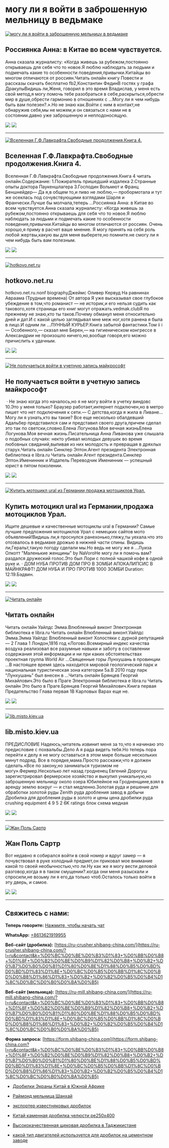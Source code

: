 # могу ли я войти в заброшенную мельницу в ведьмаке

<a href="https://swt.shibang-china.com/?l=ru&img&k=%D0%BC%D0%BE%D0%B3%D1%83+%D0%BB%D0%B8+%D1%8F+%D0%B2%D0%BE%D0%B9%D1%82%D0%B8+%D0%B2+%D0%B7%D0%B0%D0%B1%D1%80%D0%BE%D1%88%D0%B5%D0%BD%D0%BD%D1%83%D1%8E+%D0%BC%D0%B5%D0%BB%D1%8C%D0%BD%D0%B8%D1%86%D1%83+%D0%B2+%D0%B2%D0%B5%D0%B4%D1%8C%D0%BC%D0%B0%D0%BA%D0%B5" target="_blank">![могу ли я войти в заброшенную мельницу в ведьмаке](http://static.shibang-china.com/all-800x300/399.jpg)</a>

## Россиянка Анна: в Китае во всем чувствуется.
Анна сказала журналисту: &#171;Когда живешь за рубежом,постоянно открываешь для себя что то новое.Я люблю наблюдать за людьми и подмечать какие то особенности поведения,привычки.Китайцы во многом отличаются от россиян.Читать онлайн книгу Повести и рассказы скачать бесплатно fb2,Константин ФединВ гостях у графа ДракулыВидишь ли,Женя, говорил в это время Владислав, у меня есть свой метод,я могу помочь тебе разобраться в себе,раскрыться,обрести мир в душе,обрести гармонию в отношениях с …Могу ли я чем нибудь быть вам полезен?.&#187;.Но не знаю как.Войти с ним в контакт,не обнаружив себя,мы не можем,и он связаться с нами не в состоянии.давно уже заброшенную и неплодоносящую.


<a href="https://whatsapp.shibangsoft.com/WhatsApp.php" target="_blank" title="WhatsApp">![](http://static.shibang-china.com/icon/whatsapp.png)</a> <a href="https://swt.shibang-china.com/?l=ru&icon&k=%D0%BC%D0%BE%D0%B3%D1%83+%D0%BB%D0%B8+%D1%8F+%D0%B2%D0%BE%D0%B9%D1%82%D0%B8+%D0%B2+%D0%B7%D0%B0%D0%B1%D1%80%D0%BE%D1%88%D0%B5%D0%BD%D0%BD%D1%83%D1%8E+%D0%BC%D0%B5%D0%BB%D1%8C%D0%BD%D0%B8%D1%86%D1%83+%D0%B2+%D0%B2%D0%B5%D0%B4%D1%8C%D0%BC%D0%B0%D0%BA%D0%B5" target="_blank">![](http://static.shibang-china.com/icon/chat-ru.png)</a>

---

<a href="https://swt.shibang-china.com/?l=ru&img&k=%D0%BC%D0%BE%D0%B3%D1%83+%D0%BB%D0%B8+%D1%8F+%D0%B2%D0%BE%D0%B9%D1%82%D0%B8+%D0%B2+%D0%B7%D0%B0%D0%B1%D1%80%D0%BE%D1%88%D0%B5%D0%BD%D0%BD%D1%83%D1%8E+%D0%BC%D0%B5%D0%BB%D1%8C%D0%BD%D0%B8%D1%86%D1%83+%D0%B2+%D0%B2%D0%B5%D0%B4%D1%8C%D0%BC%D0%B0%D0%BA%D0%B5" target="_blank">![Вселенная Г.Ф.Лавкрафта.Свободные продолжения.Книга 4.](http://static.shibang-china.com/all-800x300/768.jpg)</a>

## Вселенная Г.Ф.Лавкрафта.Свободные продолжения.Книга 4.
Вселенная Г.Ф.Лавкрафта.Свободные продолжения.Книга 4 читать онлайн.Содержание: 1.Пожиратель пришедший издалека 2.Странные опыты доктора Паукеншлагера 3.Господин Вольмют и Франц Беншнейдер— Да я,в общем то,и пиво не люблю,— пробормотала и тут же осеклась под сочувствующими взглядами Шарля и Франчески.Лучше бы молчала,теперь …Россиянка Анна: в Китае во всем чувствуется.Анна сказала журналисту: &#171;Когда живешь за рубежом,постоянно открываешь для себя что то новое.Я люблю наблюдать за людьми и подмечать какие то особенности поведения,привычки.Китайцы во многом отличаются от россиян. Очень хорошо,я приму в расчет ваше мнение. Я могу принять на себя роль любой жертвы,какую вы для меня выберете,но помните.не смогу ли я чем нибудь быть вам полезным.


<a href="https://whatsapp.shibangsoft.com/WhatsApp.php" target="_blank" title="WhatsApp">![](http://static.shibang-china.com/icon/whatsapp.png)</a> <a href="https://swt.shibang-china.com/?l=ru&icon&k=%D0%BC%D0%BE%D0%B3%D1%83+%D0%BB%D0%B8+%D1%8F+%D0%B2%D0%BE%D0%B9%D1%82%D0%B8+%D0%B2+%D0%B7%D0%B0%D0%B1%D1%80%D0%BE%D1%88%D0%B5%D0%BD%D0%BD%D1%83%D1%8E+%D0%BC%D0%B5%D0%BB%D1%8C%D0%BD%D0%B8%D1%86%D1%83+%D0%B2+%D0%B2%D0%B5%D0%B4%D1%8C%D0%BC%D0%B0%D0%BA%D0%B5" target="_blank">![](http://static.shibang-china.com/icon/chat-ru.png)</a>

---

<a href="https://swt.shibang-china.com/?l=ru&img&k=%D0%BC%D0%BE%D0%B3%D1%83+%D0%BB%D0%B8+%D1%8F+%D0%B2%D0%BE%D0%B9%D1%82%D0%B8+%D0%B2+%D0%B7%D0%B0%D0%B1%D1%80%D0%BE%D1%88%D0%B5%D0%BD%D0%BD%D1%83%D1%8E+%D0%BC%D0%B5%D0%BB%D1%8C%D0%BD%D0%B8%D1%86%D1%83+%D0%B2+%D0%B2%D0%B5%D0%B4%D1%8C%D0%BC%D0%B0%D0%BA%D0%B5" target="_blank">![hotkovo.net.ru](http://static.shibang-china.com/all-800x300/80.jpg)</a>

## hotkovo.net.ru
hotkovo.net.ru.nonf biographyДжеймс Оливер Кервуд На равнинах Авраама (Трудные времена) От автора Я уже высказывал свое глубокое убеждение в том,что романист — не историк,и его нельзя судить как такового,хотя страницы его книг могут отражать.vedmak.clubЯ по прежнему не знаю,кто ты таков.Почему обманул меня относительно дней и дат.И с какой целью заглядывал мне меж ног,хотя ранена я была в лицо.И одним ли …ЛУННЫЙ КУРЬЕР.Книга забытой фантастики.Том ii i — Особенного,— сказал мне Берен,— на гигиеническом конгрессе в Александрии не произошло ничего,но,вообще говоря,его можно причислить к удачным.


<a href="https://whatsapp.shibangsoft.com/WhatsApp.php" target="_blank" title="WhatsApp">![](http://static.shibang-china.com/icon/whatsapp.png)</a> <a href="https://swt.shibang-china.com/?l=ru&icon&k=%D0%BC%D0%BE%D0%B3%D1%83+%D0%BB%D0%B8+%D1%8F+%D0%B2%D0%BE%D0%B9%D1%82%D0%B8+%D0%B2+%D0%B7%D0%B0%D0%B1%D1%80%D0%BE%D1%88%D0%B5%D0%BD%D0%BD%D1%83%D1%8E+%D0%BC%D0%B5%D0%BB%D1%8C%D0%BD%D0%B8%D1%86%D1%83+%D0%B2+%D0%B2%D0%B5%D0%B4%D1%8C%D0%BC%D0%B0%D0%BA%D0%B5" target="_blank">![](http://static.shibang-china.com/icon/chat-ru.png)</a>

---

<a href="https://swt.shibang-china.com/?l=ru&img&k=%D0%BC%D0%BE%D0%B3%D1%83+%D0%BB%D0%B8+%D1%8F+%D0%B2%D0%BE%D0%B9%D1%82%D0%B8+%D0%B2+%D0%B7%D0%B0%D0%B1%D1%80%D0%BE%D1%88%D0%B5%D0%BD%D0%BD%D1%83%D1%8E+%D0%BC%D0%B5%D0%BB%D1%8C%D0%BD%D0%B8%D1%86%D1%83+%D0%B2+%D0%B2%D0%B5%D0%B4%D1%8C%D0%BC%D0%B0%D0%BA%D0%B5" target="_blank">![Не получаеться войти в учетную запись майкрософт](http://static.shibang-china.com/all-800x300/353.jpg)</a>

## Не получаеться войти в учетную запись майкрософт
&nbsp;&#0183;&#32;Не знаю когда это началось,но я не могу войти в учетку виндовс 10.Это у меня только? Браузер работает,интернет подключен,но в метро пишет что нет подключения к сети.— С детства,когда я жила в Ливане… Могу ли я узнать,кто вы такие? Все еще несколько обалдевший Адальбер представился сам и представил своего друга,причем сделал это так по светски,словно.Елена Логунова.Моя вечная жизньЕлена Логунова.Моя вечная жизнь.Писательница Анна Ливанова уже слышала о подобных случаях: некто убивал молодых девушек во время любовных свиданий,выпивая из них молодость и превращая в дряхлых старух.Читать онлайн Синклер Эптон.Агент президента Электронная библиотека e libra.ru Читать онлайн Агент президента.Синклер Эптон.Именинник и Издатель Переводчик Именинник — успешный юрист в пятом поколении.


<a href="https://whatsapp.shibangsoft.com/WhatsApp.php" target="_blank" title="WhatsApp">![](http://static.shibang-china.com/icon/whatsapp.png)</a> <a href="https://swt.shibang-china.com/?l=ru&icon&k=%D0%BC%D0%BE%D0%B3%D1%83+%D0%BB%D0%B8+%D1%8F+%D0%B2%D0%BE%D0%B9%D1%82%D0%B8+%D0%B2+%D0%B7%D0%B0%D0%B1%D1%80%D0%BE%D1%88%D0%B5%D0%BD%D0%BD%D1%83%D1%8E+%D0%BC%D0%B5%D0%BB%D1%8C%D0%BD%D0%B8%D1%86%D1%83+%D0%B2+%D0%B2%D0%B5%D0%B4%D1%8C%D0%BC%D0%B0%D0%BA%D0%B5" target="_blank">![](http://static.shibang-china.com/icon/chat-ru.png)</a>

---

<a href="https://swt.shibang-china.com/?l=ru&img&k=%D0%BC%D0%BE%D0%B3%D1%83+%D0%BB%D0%B8+%D1%8F+%D0%B2%D0%BE%D0%B9%D1%82%D0%B8+%D0%B2+%D0%B7%D0%B0%D0%B1%D1%80%D0%BE%D1%88%D0%B5%D0%BD%D0%BD%D1%83%D1%8E+%D0%BC%D0%B5%D0%BB%D1%8C%D0%BD%D0%B8%D1%86%D1%83+%D0%B2+%D0%B2%D0%B5%D0%B4%D1%8C%D0%BC%D0%B0%D0%BA%D0%B5" target="_blank">![Купить мотоцикл ural из Германии,продажа мотоциклов Урал.](http://static.shibang-china.com/all-800x300/1117.jpg)</a>

## Купить мотоцикл ural из Германии,продажа мотоциклов Урал.
Ищите дешевые и качественные мотоциклы ural в Германии? Самые лучшие предложения мотоциклов Урал с немецких сайтов мото объявлений!Видишь ли,я проснулся ранехонько,гляжу,ты уехала.что это отозвалось в ведьмаке дрожью в нижней части спины. Видишь ли,Геральт,такую погоду сделали мы.Но ведь не могу же я …Луиза Олкотт &quot;Маленькие женщины&quot; by NaVoroНе могу ли я помочь вам? раздался дружеский голос.Это был Лори с полной чашкой кофе в одной руке и.&nbsp;&#0183;&#32;ДОМ НУБА ПРОТИВ ДОМ ПРО В ЗОМБИ АПОКАЛИПСИС В МАЙНКРАФТ! ДОМ НУБА И ПРО ПРОТИВ 1000 ЗОМБИ Duration: 12:19.Бэдвин.


<a href="https://whatsapp.shibangsoft.com/WhatsApp.php" target="_blank" title="WhatsApp">![](http://static.shibang-china.com/icon/whatsapp.png)</a> <a href="https://swt.shibang-china.com/?l=ru&icon&k=%D0%BC%D0%BE%D0%B3%D1%83+%D0%BB%D0%B8+%D1%8F+%D0%B2%D0%BE%D0%B9%D1%82%D0%B8+%D0%B2+%D0%B7%D0%B0%D0%B1%D1%80%D0%BE%D1%88%D0%B5%D0%BD%D0%BD%D1%83%D1%8E+%D0%BC%D0%B5%D0%BB%D1%8C%D0%BD%D0%B8%D1%86%D1%83+%D0%B2+%D0%B2%D0%B5%D0%B4%D1%8C%D0%BC%D0%B0%D0%BA%D0%B5" target="_blank">![](http://static.shibang-china.com/icon/chat-ru.png)</a>

---

<a href="https://swt.shibang-china.com/?l=ru&img&k=%D0%BC%D0%BE%D0%B3%D1%83+%D0%BB%D0%B8+%D1%8F+%D0%B2%D0%BE%D0%B9%D1%82%D0%B8+%D0%B2+%D0%B7%D0%B0%D0%B1%D1%80%D0%BE%D1%88%D0%B5%D0%BD%D0%BD%D1%83%D1%8E+%D0%BC%D0%B5%D0%BB%D1%8C%D0%BD%D0%B8%D1%86%D1%83+%D0%B2+%D0%B2%D0%B5%D0%B4%D1%8C%D0%BC%D0%B0%D0%BA%D0%B5" target="_blank">![Читать онлайн](http://static.shibang-china.com/all-800x300/647.jpg)</a>

## Читать онлайн
Читать онлайн Уайлдс Эмма.Влюбленный виконт Электронная библиотека e libra.ru Читать онлайн Влюбленный виконт.Уайлдс Эмма.Эмма Уайлдс Влюбленный виконт Холостяки с дурной репутацией — 2 Глава 1 Лондон,1816 год &#171;Логово.Всемирный индекс качества воздуха реализовал все разумные навыки и заботу в составлении содержания этой информации и ни при каких обстоятельствах проектная группа World Air …Священные горы Лунхушань в провинции …В настоящее время здесь находится мировой геологический парк и национальная туристическая зона категории 5a.В 2010 году парк &quot;Лунхушань&quot; был внесен в …Читать онлайн Брянцев Георгий Михайлович.Это было в Праге Электронная библиотека e libra.ru Читать онлайн Это было в Праге.Брянцев Георгий Михайлович.Книга первая Предательство Глава первая 1В Карловых Варах еще не.


<a href="https://whatsapp.shibangsoft.com/WhatsApp.php" target="_blank" title="WhatsApp">![](http://static.shibang-china.com/icon/whatsapp.png)</a> <a href="https://swt.shibang-china.com/?l=ru&icon&k=%D0%BC%D0%BE%D0%B3%D1%83+%D0%BB%D0%B8+%D1%8F+%D0%B2%D0%BE%D0%B9%D1%82%D0%B8+%D0%B2+%D0%B7%D0%B0%D0%B1%D1%80%D0%BE%D1%88%D0%B5%D0%BD%D0%BD%D1%83%D1%8E+%D0%BC%D0%B5%D0%BB%D1%8C%D0%BD%D0%B8%D1%86%D1%83+%D0%B2+%D0%B2%D0%B5%D0%B4%D1%8C%D0%BC%D0%B0%D0%BA%D0%B5" target="_blank">![](http://static.shibang-china.com/icon/chat-ru.png)</a>

---

<a href="https://swt.shibang-china.com/?l=ru&img&k=%D0%BC%D0%BE%D0%B3%D1%83+%D0%BB%D0%B8+%D1%8F+%D0%B2%D0%BE%D0%B9%D1%82%D0%B8+%D0%B2+%D0%B7%D0%B0%D0%B1%D1%80%D0%BE%D1%88%D0%B5%D0%BD%D0%BD%D1%83%D1%8E+%D0%BC%D0%B5%D0%BB%D1%8C%D0%BD%D0%B8%D1%86%D1%83+%D0%B2+%D0%B2%D0%B5%D0%B4%D1%8C%D0%BC%D0%B0%D0%BA%D0%B5" target="_blank">![lib.misto.kiev.ua](http://static.shibang-china.com/all-800x300/568.jpg)</a>

## lib.misto.kiev.ua
ПРЕДИСЛОВИЕ Надеюсь,читатель извинит меня за то,что я начинаю это предисловие с похвальбы.Дело А я рада видеть тебя.Но теперь пора перейти к делу я не могу оставаться в этом мире больше нескольких минут подряд. Все в порядке,мама.Просто расскажи,что я должен сделать.&#171;Все по закону,но заниматься туризмом не могу&#187;.Фермер.Несколько лет назад гродненец Евгений Дорогуш зарегистрировал фермерское хозяйство и выкупил уникальную,но заброшенную мельницу около озера Юбилейное на Гродненщине,взял в аренду землю вокруг — и стал медленно.Золотая руда и решение для обработки золотой руды Zenith руда дробления завод в добычи Дробилка для дробления руды в золото и цены цена дробилки руда crushing equipment 4 9 5 2 6K ratings блок схема медная


<a href="https://whatsapp.shibangsoft.com/WhatsApp.php" target="_blank" title="WhatsApp">![](http://static.shibang-china.com/icon/whatsapp.png)</a> <a href="https://swt.shibang-china.com/?l=ru&icon&k=%D0%BC%D0%BE%D0%B3%D1%83+%D0%BB%D0%B8+%D1%8F+%D0%B2%D0%BE%D0%B9%D1%82%D0%B8+%D0%B2+%D0%B7%D0%B0%D0%B1%D1%80%D0%BE%D1%88%D0%B5%D0%BD%D0%BD%D1%83%D1%8E+%D0%BC%D0%B5%D0%BB%D1%8C%D0%BD%D0%B8%D1%86%D1%83+%D0%B2+%D0%B2%D0%B5%D0%B4%D1%8C%D0%BC%D0%B0%D0%BA%D0%B5" target="_blank">![](http://static.shibang-china.com/icon/chat-ru.png)</a>

---

<a href="https://swt.shibang-china.com/?l=ru&img&k=%D0%BC%D0%BE%D0%B3%D1%83+%D0%BB%D0%B8+%D1%8F+%D0%B2%D0%BE%D0%B9%D1%82%D0%B8+%D0%B2+%D0%B7%D0%B0%D0%B1%D1%80%D0%BE%D1%88%D0%B5%D0%BD%D0%BD%D1%83%D1%8E+%D0%BC%D0%B5%D0%BB%D1%8C%D0%BD%D0%B8%D1%86%D1%83+%D0%B2+%D0%B2%D0%B5%D0%B4%D1%8C%D0%BC%D0%B0%D0%BA%D0%B5" target="_blank">![Жан Поль Сартр](http://static.shibang-china.com/all-800x300/303.jpg)</a>

## Жан Поль Сартр
Вот недавно я собирался войти в свой номер и вдруг замер — я почувствовал в руке холодный предмет,он приковал мое внимание какой то своей необычностью,что ли.Ну как же я могу вести деловой разговор,когда я в таком смущении?.когда они меня разыскали и спросили,не возьму ли я его,да только чтоб.Осталось только войти в эту дверь, и самое.

<a href="https://whatsapp.shibangsoft.com/WhatsApp.php" target="_blank" title="WhatsApp">![](http://static.shibang-china.com/icon/whatsapp.png)</a> <a href="https://swt.shibang-china.com/?l=ru&icon&k=%D0%BC%D0%BE%D0%B3%D1%83+%D0%BB%D0%B8+%D1%8F+%D0%B2%D0%BE%D0%B9%D1%82%D0%B8+%D0%B2+%D0%B7%D0%B0%D0%B1%D1%80%D0%BE%D1%88%D0%B5%D0%BD%D0%BD%D1%83%D1%8E+%D0%BC%D0%B5%D0%BB%D1%8C%D0%BD%D0%B8%D1%86%D1%83+%D0%B2+%D0%B2%D0%B5%D0%B4%D1%8C%D0%BC%D0%B0%D0%BA%D0%B5" target="_blank">![](http://static.shibang-china.com/icon/chat-ru.png)</a>

---
## Свяжитесь с нами:

**Теперь говорите:** [Нажмите, чтобы начать чат](https://swt.shibang-china.com?l=ru&contact&k=%D0%BC%D0%BE%D0%B3%D1%83+%D0%BB%D0%B8+%D1%8F+%D0%B2%D0%BE%D0%B9%D1%82%D0%B8+%D0%B2+%D0%B7%D0%B0%D0%B1%D1%80%D0%BE%D1%88%D0%B5%D0%BD%D0%BD%D1%83%D1%8E+%D0%BC%D0%B5%D0%BB%D1%8C%D0%BD%D0%B8%D1%86%D1%83+%D0%B2+%D0%B2%D0%B5%D0%B4%D1%8C%D0%BC%D0%B0%D0%BA%D0%B5)

**WhatsApp:**  [+8613621919955](https://whatsapp.shibangsoft.com/WhatsApp.php)

**Веб-сайт (дробилка):** [https://ru-crusher.shibang-china.com/](https://ru-crusher.shibang-china.com/?l=ru&contact&k=%D0%BC%D0%BE%D0%B3%D1%83+%D0%BB%D0%B8+%D1%8F+%D0%B2%D0%BE%D0%B9%D1%82%D0%B8+%D0%B2+%D0%B7%D0%B0%D0%B1%D1%80%D0%BE%D1%88%D0%B5%D0%BD%D0%BD%D1%83%D1%8E+%D0%BC%D0%B5%D0%BB%D1%8C%D0%BD%D0%B8%D1%86%D1%83+%D0%B2+%D0%B2%D0%B5%D0%B4%D1%8C%D0%BC%D0%B0%D0%BA%D0%B5)

**Веб-сайт (мельница):** [https://ru-mill.shibang-china.com/](https://ru-mill.shibang-china.com/?l=ru&contact&k=%D0%BC%D0%BE%D0%B3%D1%83+%D0%BB%D0%B8+%D1%8F+%D0%B2%D0%BE%D0%B9%D1%82%D0%B8+%D0%B2+%D0%B7%D0%B0%D0%B1%D1%80%D0%BE%D1%88%D0%B5%D0%BD%D0%BD%D1%83%D1%8E+%D0%BC%D0%B5%D0%BB%D1%8C%D0%BD%D0%B8%D1%86%D1%83+%D0%B2+%D0%B2%D0%B5%D0%B4%D1%8C%D0%BC%D0%B0%D0%BA%D0%B5)

**Форма запроса:** [https://form.shibang-china.com](https://form.shibang-china.com?l=ru&contact&k=%D0%BC%D0%BE%D0%B3%D1%83+%D0%BB%D0%B8+%D1%8F+%D0%B2%D0%BE%D0%B9%D1%82%D0%B8+%D0%B2+%D0%B7%D0%B0%D0%B1%D1%80%D0%BE%D1%88%D0%B5%D0%BD%D0%BD%D1%83%D1%8E+%D0%BC%D0%B5%D0%BB%D1%8C%D0%BD%D0%B8%D1%86%D1%83+%D0%B2+%D0%B2%D0%B5%D0%B4%D1%8C%D0%BC%D0%B0%D0%BA%D0%B5)

* [Дробилки Экраны Китай в Южной Африке](../135/%D0%94%D1%80%D0%BE%D0%B1%D0%B8%D0%BB%D0%BA%D0%B8%20%D0%AD%D0%BA%D1%80%D0%B0%D0%BD%D1%8B%20%D0%9A%D0%B8%D1%82%D0%B0%D0%B9%20%D0%B2%20%D0%AE%D0%B6%D0%BD%D0%BE%D0%B9%20%D0%90%D1%84%D1%80%D0%B8%D0%BA%D0%B5.md)

* [Раймонд мельница Шанхай](../132/%D0%A0%D0%B0%D0%B9%D0%BC%D0%BE%D0%BD%D0%B4%20%D0%BC%D0%B5%D0%BB%D1%8C%D0%BD%D0%B8%D1%86%D0%B0%20%D0%A8%D0%B0%D0%BD%D1%85%D0%B0%D0%B9.md)

* [экспортер известняковых дробилок](../133/%D1%8D%D0%BA%D1%81%D0%BF%D0%BE%D1%80%D1%82%D0%B5%D1%80%20%D0%B8%D0%B7%D0%B2%D0%B5%D1%81%D1%82%D0%BD%D1%8F%D0%BA%D0%BE%D0%B2%D1%8B%D1%85%20%D0%B4%D1%80%D0%BE%D0%B1%D0%B8%D0%BB%D0%BE%D0%BA.md)

* [Китай каменная дробилка челюсти pe250x400](../131/%D0%9A%D0%B8%D1%82%D0%B0%D0%B9%20%D0%BA%D0%B0%D0%BC%D0%B5%D0%BD%D0%BD%D0%B0%D1%8F%20%D0%B4%D1%80%D0%BE%D0%B1%D0%B8%D0%BB%D0%BA%D0%B0%20%D1%87%D0%B5%D0%BB%D1%8E%D1%81%D1%82%D0%B8%20pe250x400.md)

* [Высококачественная щековая дробилка в Таджикистане](../135/%D0%92%D1%8B%D1%81%D0%BE%D0%BA%D0%BE%D0%BA%D0%B0%D1%87%D0%B5%D1%81%D1%82%D0%B2%D0%B5%D0%BD%D0%BD%D0%B0%D1%8F%20%D1%89%D0%B5%D0%BA%D0%BE%D0%B2%D0%B0%D1%8F%20%D0%B4%D1%80%D0%BE%D0%B1%D0%B8%D0%BB%D0%BA%D0%B0%20%D0%B2%20%D0%A2%D0%B0%D0%B4%D0%B6%D0%B8%D0%BA%D0%B8%D1%81%D1%82%D0%B0%D0%BD%D0%B5.md)

* [какой тип двигателей используется для дробилок на цементном заводе](../131/%D0%BA%D0%B0%D0%BA%D0%BE%D0%B9%20%D1%82%D0%B8%D0%BF%20%D0%B4%D0%B2%D0%B8%D0%B3%D0%B0%D1%82%D0%B5%D0%BB%D0%B5%D0%B9%20%D0%B8%D1%81%D0%BF%D0%BE%D0%BB%D1%8C%D0%B7%D1%83%D0%B5%D1%82%D1%81%D1%8F%20%D0%B4%D0%BB%D1%8F%20%D0%B4%D1%80%D0%BE%D0%B1%D0%B8%D0%BB%D0%BE%D0%BA%20%D0%BD%D0%B0%20%D1%86%D0%B5%D0%BC%D0%B5%D0%BD%D1%82%D0%BD%D0%BE%D0%BC%20%D0%B7%D0%B0%D0%B2%D0%BE%D0%B4%D0%B5.md)